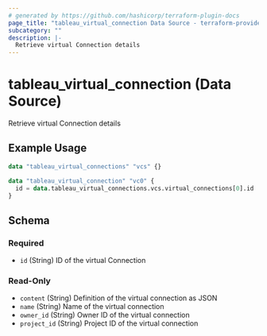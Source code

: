 ```yaml
---
# generated by https://github.com/hashicorp/terraform-plugin-docs
page_title: "tableau_virtual_connection Data Source - terraform-provider-tableau"
subcategory: ""
description: |-
  Retrieve virtual Connection details
---
```


# tableau_virtual_connection (Data Source)

Retrieve virtual Connection details

## Example Usage

```terraform
data "tableau_virtual_connections" "vcs" {}

data "tableau_virtual_connection" "vc0" {
  id = data.tableau_virtual_connections.vcs.virtual_connections[0].id
}
```

<!-- schema generated by tfplugindocs -->
## Schema

### Required

- `id` (String) ID of the virtual Connection

### Read-Only

- `content` (String) Definition of the virtual connection as JSON
- `name` (String) Name of the virtual connection
- `owner_id` (String) Owner ID of the virtual connection
- `project_id` (String) Project ID of the virtual connection
